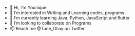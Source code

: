 - 👋 Hi, I’m Younique
- 👀 I’m interested in Writing and Learning codes, programs
- 🌱 I’m currently learning Java, Python, JavaScript and flutter
- 💞️ I’m looking to collaborate on Programs
- 📫 Reach me @Tune_Dhay on Twitter

<!---
You-Unique/You-Unique is a ✨ special ✨ repository because its `README.md` (this file) appears on your GitHub profile.
You can click the Preview link to take a look at your changes.
--->
